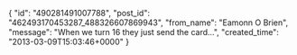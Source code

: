  {
   "id": "490281491007788",
   "post_id": "462493170453287_488326607869943",
   "from_name": "Eamonn O Brien",
   "message": "When we turn 16 they just send the card...",
   "created_time": "2013-03-09T15:03:46+0000"
 }

